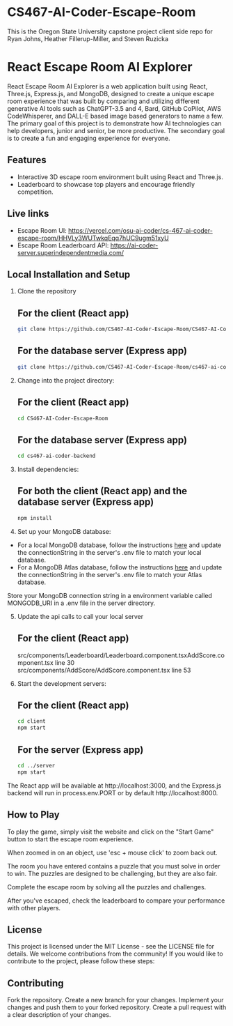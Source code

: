 # CS467-AI-Coder-Escape-Room
This is the Oregon State University capstone project client side repo for Ryan Johns, Heather Fillerup-Miller, and Steven Ruzicka

# React Escape Room AI Explorer

React Escape Room AI Explorer is a web application built using React, Three.js, Express.js, and MongoDB, designed to create a unique escape room experience that was built by comparing and utilizing different generative AI tools such as ChatGPT-3.5 and 4, Bard, GitHub CoPilot, AWS CodeWhisperer, and DALL-E based image based generators to name a few. The primary goal of this project is to demonstrate how AI technologies can help developers, junior and senior, be more productive. The secondary goal is to create a fun and engaging experience for everyone.

## Features

- Interactive 3D escape room environment built using React and Three.js.
- Leaderboard to showcase top players and encourage friendly competition.

## Live links
- Escape Room UI: https://vercel.com/osu-ai-coder/cs-467-ai-coder-escape-room/HHVLy3WUTwkqEqq7hUC9ugm51xyU
- Escape Room Leaderboard API: https://ai-coder-server.superindependentmedia.com/

## Local Installation and Setup
1. Clone the repository
    ## For the client (React app)
    ```bash
    git clone https://github.com/CS467-AI-Coder-Escape-Room/CS467-AI-Coder-Escape-Room.git
    ```

    ## For the database server (Express app)
    ```bash
    git clone https://github.com/CS467-AI-Coder-Escape-Room/cs467-ai-coder-backend.git
    ```

2. Change into the project directory:
    ## For the client (React app)
    ```bash
    cd CS467-AI-Coder-Escape-Room
    ```

    ## For the database server (Express app)
    ```bash
    cd cs467-ai-coder-backend
    ```

3. Install dependencies:
    ## For both the client (React app) and the database server (Express app)
    ```bash
    npm install
    ```

4. Set up your MongoDB database:

* For a local MongoDB database, follow the instructions [here](https://docs.mongodb.com/manual/installation/) and update the connectionString in the server's .env file to match your local database.
* For a MongoDB Atlas database, follow the instructions [here](https://docs.atlas.mongodb.com/getting-started/) and update the connectionString in the server's .env file to match your Atlas database.

Store your MongoDB connection string in a environment variable called MONGODB_URI in a .env file in the server directory.

5. Update the api calls to call your local server
    ## For the client (React app)
    src/components/Leaderboard/Leaderboard.component.tsxAddScore.component.tsx line 30
    src/components/AddScore/AddScore.component.tsx line 53

6. Start the development servers:
    ## For the client (React app)
    ```bash
    cd client
    npm start
    ```

    ## For the server (Express app)
    ```bash
    cd ../server
    npm start
    ```

The React app will be available at http://localhost:3000, and the Express.js backend will run in process.env.PORT or by default  http://localhost:8000.

## How to Play
To play the game, simply visit the website and click on the "Start Game" button to start the escape room experience. 

When zoomed in on an object, use 'esc + mouse click' to zoom back out.

The room you have entered contains a puzzle that you must solve in order to win. The puzzles are designed to be challenging, but they are also fair. 

Complete the escape room by solving all the puzzles and challenges. 

After you've escaped, check the leaderboard to compare your performance with other players.

## License
This project is licensed under the MIT License - see the LICENSE file for details.
We welcome contributions from the community! If you would like to contribute to the project, please follow these steps:

## Contributing
Fork the repository.
Create a new branch for your changes.
Implement your changes and push them to your forked repository.
Create a pull request with a clear description of your changes.




